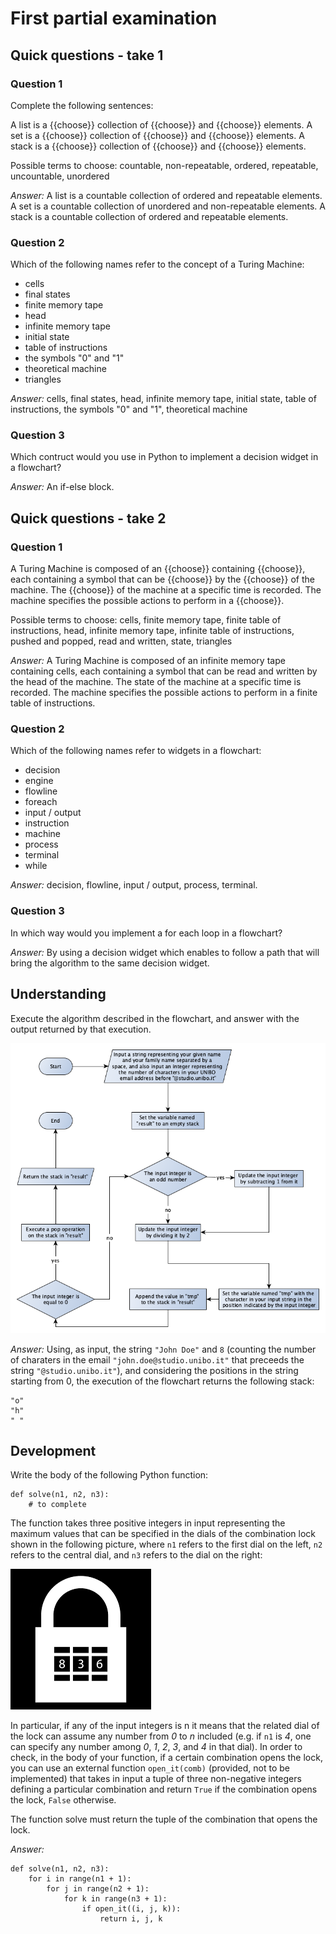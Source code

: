 # First partial examination

## Quick questions - take 1

### Question 1
Complete the following sentences:

A ​list is a {{choose}} collection of {{choose}} and {{choose}} elements. A set is a {{choose}} collection of {{choose}} and {{choose}} elements. A stack is a {{choose}} collection of {{choose}} and {{choose}} elements.

Possible terms to choose: countable, non-repeatable, ordered, repeatable, uncountable, unordered

*Answer:* A ​list is a countable collection of ordered and repeatable elements. A set is a countable collection of unordered and non-repeatable elements. A stack is a countable collection of ordered and repeatable elements.

### Question 2
Which of the following names refer to the concept of a Turing Machine:

* cells
* final states
* finite memory tape
* head
* infinite memory tape
* initial state
* table of instructions
* the symbols "0" and "1"
* theoretical machine
* triangles

*Answer:* cells, final states, head, infinite memory tape, initial state, table of instructions, the symbols "0" and "1", theoretical machine

### Question 3
Which contruct would you use in Python to implement a decision widget in a flowchart?

*Answer:* An if-else block.


## Quick questions - take 2

### Question 1
A Turing Machine is composed of an {{choose}} containing {{choose}}, each containing a symbol that can be {{choose}} by the {{choose}} of the machine. The {{choose}} of the machine at a specific time is recorded. The machine specifies the possible actions to perform in a {{choose}}.

Possible terms to choose: cells, finite memory tape, finite table of instructions, head, infinite memory tape, infinite table of instructions, pushed and popped, read and written, state, triangles
   
*Answer:* A Turing Machine is composed of an infinite memory tape containing cells, each containing a symbol that can be read and written by the head of the machine. The state of the machine at a specific time is recorded. The machine specifies the possible actions to perform in a finite table of instructions.

### Question 2
Which of the following names refer to widgets in a flowchart:

* decision
* engine
* flowline
* foreach 
* input / output
* instruction
* machine
* process
* terminal
* while

*Answer:* decision, flowline, input / output, process, terminal.

### Question 3
In which way would you implement a for each loop in a flowchart?

*Answer:* By using a decision widget which enables to follow a path that will bring the algorithm to the same decision widget.


## Understanding

Execute the algorithm described in the flowchart, and answer with the output returned by that execution.

<img src="first_partial_examination/flowchart.png"></img>

*Answer:* Using, as input, the string `"John Doe"` and `8` (counting the number of charaters in the email `"john.doe@studio.unibo.it"` that preceeds the string `"@studio.unibo.it"`), and considering the positions in the string starting from 0, the execution of the flowchart returns the following stack:

```
"o"
"h"
" "
```

## Development

Write the body of the following Python function:

```
def solve(n1, n2, n3):
    # to complete
```

The function takes three positive integers in input representing the maximum values that can be specified in the dials of the combination lock shown in the following picture, where `n1` refers to the first dial on the left, `n2` refers to the central dial, and `n3` refers to the dial on the right:

<img src="first_partial_examination/lock.png"></img>

In particular, if any of the input integers is n it means that the related dial of the lock can assume any number from *0* to *n* included (e.g. if `n1` is *4*, one can specify any number among *0*, *1*, *2*, *3*, and *4* in that dial). In order to check, in the body of your function, if a certain combination opens the lock, you can use an external function `open_it(comb)` (provided, not to be implemented) that takes in input a tuple of three non-negative integers defining a particular combination and return `True` if the combination opens the lock, `False` otherwise.

The function solve must return the tuple of the combination that opens the lock.

*Answer:*

```
def solve(n1, n2, n3):
    for i in range(n1 + 1):
        for j in range(n2 + 1):
            for k in range(n3 + 1):
                if open_it((i, j, k)):
                    return i, j, k
```

